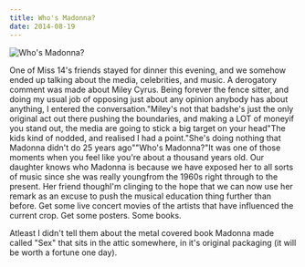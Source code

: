 ```yaml
---
title: Who's Madonna?
date: 2014-08-19
---
```


![Who's Madonna?](https://source.unsplash.com/l7dbl-sUg3k/1600x900)

One of Miss 14's friends stayed for dinner this evening, and we somehow ended up talking about the media, celebrities, and music. A derogatory comment was made about Miley Cyrus. Being forever the fence sitter, and doing my usual job of opposing just about any opinion anybody has about anything, I entered the conversation."Miley's not that badshe's just the only original act out there pushing the boundaries, and making a LOT of moneyif you stand out, the media are going to stick a big target on your head"The kids kind of nodded, and realised I had a point."She's doing nothing that Madonna didn't do 25 years ago""Who's Madonna?"It was one of those moments when you feel like you're about a thousand years old. Our daughter knows who Madonna is because we have exposed her to all sorts of music since she was really youngfrom the 1960s right through to the present. Her friend thoughI'm clinging to the hope that we can now use her remark as an excuse to push the musical education thing further than before. Get some live concert movies of the artists that have influenced the current crop. Get some posters. Some books.

Atleast I didn't tell them about the metal covered book Madonna made called "Sex" that sits in the attic somewhere, in it's original packaging (it will be worth a fortune one day).